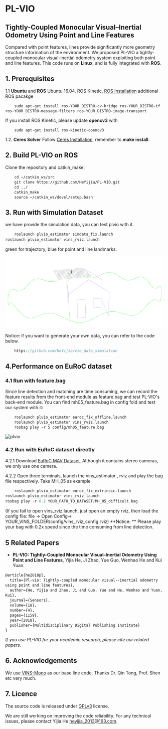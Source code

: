 # PL-VIO

## Tightly-Coupled Monocular Visual–Inertial Odometry Using Point and Line Features

Compared with point features, lines provide significantly more geometry structure information of the environment. We
proposed PL-VIO a tightly-coupled monocular visual-inertial odometry system exploiting both point and line features.
This code runs on **Linux**, and is fully integrated with **ROS**.

## 1. Prerequisites

1.1 **Ubuntu** and **ROS**
Ubuntu 16.04. ROS Kinetic, [ROS Installation](http://wiki.ros.org/indigo/Installation/Ubuntu)
additional ROS pacakge

```
	sudo apt-get install ros-YOUR_DISTRO-cv-bridge ros-YOUR_DISTRO-tf ros-YOUR_DISTRO-message-filters ros-YOUR_DISTRO-image-transport
```

If you install ROS Kinetic, please update **opencv3** with

```
    sudo apt-get install ros-kinetic-opencv3
```

1.2. **Ceres Solver**
Follow [Ceres Installation](http://ceres-solver.org/installation.html), remember to **make install**.

## 2. Build PL-VIO on ROS

Clone the repository and catkin_make:

```
    cd ~/catkin_ws/src
    git clone https://github.com/HeYijia/PL-VIO.git
    cd ../
    catkin_make
    source ~/catkin_ws/devel/setup.bash
```

## 3. Run with Simulation Dataset

we have provide the simulation data, you can test plvio with it.

```c++
    roslaunch plvio_estimator simdata_fix.launch
roslaunch plvio_estimator vins_rviz.launch 
```

green for trajectory, blue for point and line landmarks.

![simdata](doc/image/simdata.png)

Notice: if you want to generate your own data, you can refer to the code below.

```c++
    https://github.com/HeYijia/vio_data_simulation
```

## 4.Performance on EuRoC dataset

### 4.1 Run with feature.bag

Since line detection and matching are time consuming, we can record the feature results from the front-end module as
feature.bag and test PL-VIO's back-end module. You can find mh05_feature.bag in config fold and test our system with it:

    	roslaunch plvio_estimator euroc_fix_offline.launch 
    	roslaunch plvio_estimator vins_rviz.launch 
    	rosbag play -r 5 config/mh05_feature.bag 

![plvio](doc/image/plvio.gif)

### 4.2 Run with EuRoC dataset directly

4.2.1 Download [EuRoC MAV Dataset](http://projects.asl.ethz.ch/datasets/doku.php?id=kmavvisualinertialdatasets).
Although it contains stereo cameras, we only use one camera.

4.2.2 Open three terminals, launch the vins_estimator , rviz and play the bag file respectively. Take MH_05 as example

```c++
    roslaunch plvio_estimator euroc_fix_extrinsic.launch
roslaunch plvio_estimator vins_rviz.launch
rosbag play -r 0.2 YOUR_PATH_TO_DATASET/MH_05_difficult.bag 
```

(If you fail to open vins_rviz.launch, just open an empty rviz, then load the config file: file -> Open Config->
YOUR_VINS_FOLDER/config/vins_rviz_config.rviz)
**Notice: ** Please play your bag with 0.2x speed since the time consuming from line detection.

## 5 Related Papers

- **PL-VIO: Tightly-Coupled Monocular Visual–Inertial Odometry Using Point and Line Features**, Yijia He, Ji Zhao, Yue
  Guo, Wenhao He and Kui Yuan.

```
@article{he2018pl,
  title={Pl-vio: Tightly-coupled monocular visual--inertial odometry using point and line features},
  author={He, Yijia and Zhao, Ji and Guo, Yue and He, Wenhao and Yuan, Kui},
  journal={Sensors},
  volume={18},
  number={4},
  pages={1159},
  year={2018},
  publisher={Multidisciplinary Digital Publishing Institute}
}
```

*If you use PL-VIO for your academic research, please cite our related papers.*

## 6. Acknowledgements

We use [VINS-Mono](https://github.com/HKUST-Aerial-Robotics/VINS-Mono) as our base line code. Thanks Dr. Qin Tong, Prof.
Shen etc very much.

## 7. Licence

The source code is released under [GPLv3](http://www.gnu.org/licenses/) license.

We are still working on improving the code reliability. For any technical issues, please contact Yijia
He <heyijia_2013@163.com>.